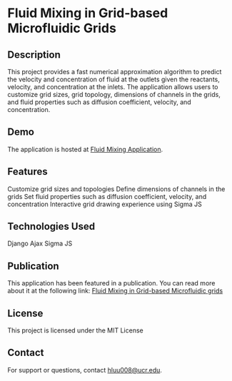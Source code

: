 # Fluid Mixing in Grid-based Microfluidic Grids

## Description
This project provides a fast numerical approximation algorithm to predict the velocity and concentration of fluid at the outlets given the reactants, velocity, and concentration at the inlets. The application allows users to customize grid sizes, grid topology, dimensions of channels in the grids, and fluid properties such as diffusion coefficient, velocity, and concentration.

## Demo
The application is hosted at [Fluid Mixing Application](https://valentinoanny.pythonanywhere.com/).

## Features
Customize grid sizes and topologies
Define dimensions of channels in the grids
Set fluid properties such as diffusion coefficient, velocity, and concentration
Interactive grid drawing experience using Sigma JS

## Technologies Used
Django
Ajax
Sigma JS

## Publication
This application has been featured in a publication. You can read more about it at the following link: [Fluid Mixing in Grid-based Microfluidic grids](https://epubs.siam.org/doi/10.1137/1.9781611976229.15)

## License
This project is licensed under the MIT License 

## Contact
For support or questions, contact [hluu008@ucr.edu](mailto:hluu008@ucr.edu).


